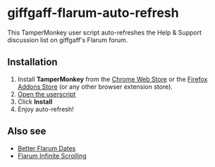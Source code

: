 # giffgaff-flarum-auto-refresh

This TamperMonkey user script auto-refreshes the Help & Support discussion list on giffgaff's Flarum forum.

## Installation

1. Install **TamperMonkey** from the [Chrome Web Store](https://chrome.google.com/webstore/detail/tampermonkey/dhdgffkkebhmkfjojejmpbldmpobfkfo?hl=en) or the [Firefox Addons Store](https://addons.mozilla.org/en-GB/firefox/addon/tampermonkey/) (or any other browser extension store).
2. [Open the userscript](https://github.com/davwheat/giffgaff-flarum-auto-refresh/raw/master/flarum-auto-refresh.user.js)
3. Click **Install**
4. Enjoy auto-refresh!

## Also see

* [Better Flarum Dates](https://github.com/davwheat/giffgaff-flarum-better-post-dates#readme)
* [Flarum Infinite Scrolling](https://github.com/davwheat/giffgaff-flarum-infinite-scroll#readme)
